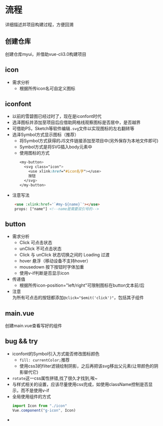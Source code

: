 # 流程
详细描述并项目构建过程，方便回溯

## 创建仓库
创建仓库myui，并借助vue-cli3.0构建项目

## icon
- 需求分析
  * 根据所传icon名可自定义图标
  

## iconfont  
  * 以前的雪碧图已经过时了，现在是iconfont时代
  * 选泽图标并添加至项目后应借助网格线观察图标是否居中，是否越界
  * 可借助PS，Sketch等软件编辑`.svg`文件以实现图标的左右翻转等
  * 选泽Symbol方式显示图标（推荐）
    - 将Symbol方式获得的JS文件链接添加至项目中(另外保存为本地文件即可)
    - Symbol方式是将SVG插入body元素中
    - 使用图标的方式
      ```css
      <my-button>
        <svg class="icon">
          <use xlink:href="#icon名字"></use>
          按钮
        </svg>
      </my-button>
      ```
  * 注意写法  
    ```html
     <use :xlink:href='`#my-${name}`'></use>
     props: ["name"] <!--name是需要双引号的-->
     ```

## button
- 需求分析
  * Click 可点击状态
  * unClick 不可点击状态
  * Click 与 unClick 状态切换之间的 Loading 过渡
  * hover 悬浮（移动设备不支持hover）
  * mousedown 按下按钮时字体加重
  * 使用v-if判断是否显示icon
- 传递值
  * 根据所传icon-position="left/right"可限制图标在button文本前/后
- 注意  
  为所有可点击的按钮都添加`@click="$emit('click')"`，包括其子组件

## main.vue
创建main.vue查看写好的组件

## bug && try
- iconfont的Symbol引入方式能否修改图标颜色     
  * `fill: currentColor;`推荐
  * 使用css3的filter滤镜绘制阴影，之后再把该svg移出父元素(让带颜色的阴影替代它)
- `rotate`这一css属性拼错,找了很久才找到,唉~
- 与样式相关的设置，应该尽量使用css完成，如使用className控制是否显示，而不是使用v-if
- 全局使用组件的方式
  ```js
  import Icon from "./icon"
  Vue.component("g-icon", Icon)
  ```
- 